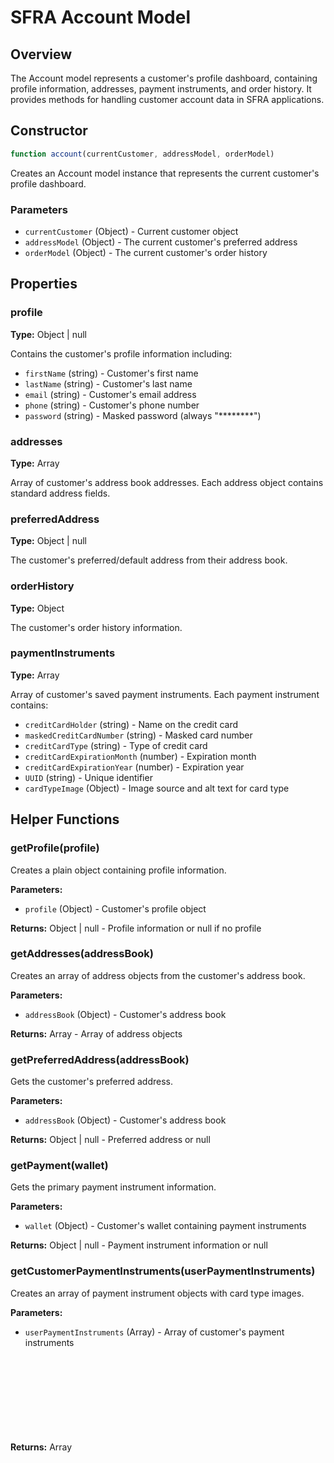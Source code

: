 # SFRA Account Model

## Overview

The Account model represents a customer's profile dashboard, containing profile information, addresses, payment instruments, and order history. It provides methods for handling customer account data in SFRA applications.

## Constructor

```javascript
function account(currentCustomer, addressModel, orderModel)
```

Creates an Account model instance that represents the current customer's profile dashboard.

### Parameters

- `currentCustomer` (Object) - Current customer object
- `addressModel` (Object) - The current customer's preferred address
- `orderModel` (Object) - The current customer's order history

## Properties

### profile
**Type:** Object | null

Contains the customer's profile information including:
- `firstName` (string) - Customer's first name
- `lastName` (string) - Customer's last name  
- `email` (string) - Customer's email address
- `phone` (string) - Customer's phone number
- `password` (string) - Masked password (always "********")

### addresses
**Type:** Array<Object>

Array of customer's address book addresses. Each address object contains standard address fields.

### preferredAddress
**Type:** Object | null

The customer's preferred/default address from their address book.

### orderHistory
**Type:** Object

The customer's order history information.

### paymentInstruments
**Type:** Array<Object>

Array of customer's saved payment instruments. Each payment instrument contains:
- `creditCardHolder` (string) - Name on the credit card
- `maskedCreditCardNumber` (string) - Masked card number
- `creditCardType` (string) - Type of credit card
- `creditCardExpirationMonth` (number) - Expiration month
- `creditCardExpirationYear` (number) - Expiration year
- `UUID` (string) - Unique identifier
- `cardTypeImage` (Object) - Image source and alt text for card type

## Helper Functions

### getProfile(profile)
Creates a plain object containing profile information.

**Parameters:**
- `profile` (Object) - Customer's profile object

**Returns:** Object | null - Profile information or null if no profile

### getAddresses(addressBook)
Creates an array of address objects from the customer's address book.

**Parameters:**
- `addressBook` (Object) - Customer's address book

**Returns:** Array<Object> - Array of address objects

### getPreferredAddress(addressBook)
Gets the customer's preferred address.

**Parameters:**
- `addressBook` (Object) - Customer's address book

**Returns:** Object | null - Preferred address or null

### getPayment(wallet)
Gets the primary payment instrument information.

**Parameters:**
- `wallet` (Object) - Customer's wallet containing payment instruments

**Returns:** Object | null - Payment instrument information or null

### getCustomerPaymentInstruments(userPaymentInstruments)
Creates an array of payment instrument objects with card type images.

**Parameters:**
- `userPaymentInstruments` (Array) - Array of customer's payment instruments

**Returns:** Array<Object> - Array of formatted payment instruments

## Usage Example

```javascript
var AccountModel = require('*/cartridge/models/account');
var currentCustomer = customer.getProfile();
var addressModel = null; // or specific address model
var orderModel = getOrderHistory();

var account = new AccountModel(currentCustomer, addressModel, orderModel);

// Access account properties
console.log(account.profile.email);
console.log(account.addresses.length);
console.log(account.paymentInstruments);
```

## Related Models

- **Address Model** - Used for address formatting
- **Order Model** - Used for order history
- **Payment Models** - Used for payment instrument handling
